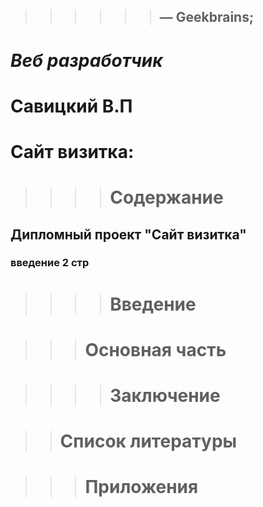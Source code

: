   >   >>>>>##  **— Geekbrains**;
 #  *Веб разработчик*
 # **Савицкий В.П**
 # **Сайт визитка**:  
 
  


>>>>#     **Содержание**
## Дипломный проект **"Сайт визитка"**

### введение   2 стр   

### 
      


>>>>#   **Введение**    



>>>#   **Основная часть**   



>>>>#   **Заключение**    



>>#   **Список литературы**     




>>>#   **Приложения**    




